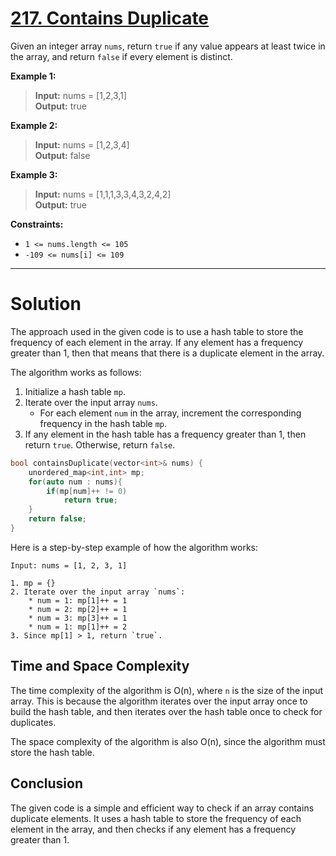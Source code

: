 # [217. Contains Duplicate](https://leetcode.com/problems/contains-duplicate/)

Given an integer array `nums`, return `true` if any value appears at least twice in the array, and return `false` if every element is distinct.

 

**Example 1:**

> **Input:** nums = [1,2,3,1]<br>
**Output:** true

**Example 2:**

> **Input:** nums = [1,2,3,4]<br>
**Output:** false

**Example 3:**

> **Input:** nums = [1,1,1,3,3,4,3,2,4,2]<br>
**Output:** true
 

**Constraints:**

- `1 <= nums.length <= 105`
- `-109 <= nums[i] <= 109`
---
# Solution

The approach used in the given code is to use a hash table to store the frequency of each element in the array. If any element has a frequency greater than 1, then that means that there is a duplicate element in the array.

The algorithm works as follows:

1. Initialize a hash table `mp`.
2. Iterate over the input array `nums`.
    * For each element `num` in the array, increment the corresponding frequency in the hash table `mp`.
3. If any element in the hash table has a frequency greater than 1, then return `true`. Otherwise, return `false`.

```cpp
bool containsDuplicate(vector<int>& nums) {
    unordered_map<int,int> mp;
    for(auto num : nums){
        if(mp[num]++ != 0)
            return true;
    }
    return false;
}
```

Here is a step-by-step example of how the algorithm works:

```
Input: nums = [1, 2, 3, 1]

1. mp = {}
2. Iterate over the input array `nums`:
    * num = 1: mp[1]++ = 1
    * num = 2: mp[2]++ = 1
    * num = 3: mp[3]++ = 1
    * num = 1: mp[1]++ = 2
3. Since mp[1] > 1, return `true`.
```

## Time and Space Complexity

The time complexity of the algorithm is O(n), where `n` is the size of the input array. This is because the algorithm iterates over the input array once to build the hash table, and then iterates over the hash table once to check for duplicates.

The space complexity of the algorithm is also O(n), since the algorithm must store the hash table.

## Conclusion

The given code is a simple and efficient way to check if an array contains duplicate elements. It uses a hash table to store the frequency of each element in the array, and then checks if any element has a frequency greater than 1.